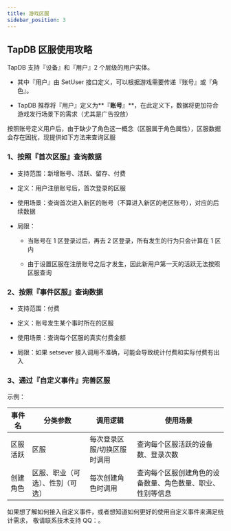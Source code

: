 ```yaml
---
title: 游戏区服
sidebar_position: 3
---
```


## TapDB 区服使用攻略

TapDB 支持『设备』和『用户』2 个层级的用户实体。

- 其中『用户』由 SetUser 接口定义，可以根据游戏需要传递『账号』或『角色』。

- TapDB 推荐将『用户』定义为**『**账号**』**，在此定义下，数据将更加符合游戏发行场景下的需求（尤其是广告投放）

按照账号定义用户后，由于缺少了角色这一概念（区服属于角色属性），区服数据会存在困扰，现提供如下方法来查询区服

### 1、按照『首次区服』查询数据

- 支持范围：新增账号、活跃、留存、付费

- 定义：用户注册账号后，首次登录的区服

- 使用场景：查询首次进入新区的账号（不算进入新区的老区账号），对应的后续数据

- 局限：

  - 当账号在 1 区登录过后，再去 2 区登录，所有发生的行为只会计算在 1 区内

  - 由于设置区服在注册账号之后才发生，因此新用户第一天的活跃无法按照区服查询

### 2、按照『事件区服』查询数据

- 支持范围：付费

- 定义：账号发生某个事时所在的区服

- 使用场景：查询每个区服的真实付费金额

- 局限：如果 setsever 接入调用不准确，可能会导致统计付费和实际付费有出入

### 3、通过『自定义事件』完善区服

示例：

| 事件名  | 分类参数             | 调用逻辑           | 使用场景                          |
| ---- | ---------------- | -------------- | ----------------------------- |
| 区服活跃 | 区服               | 每次登录区服/切换区服时调用 | 查询每个区服活跃的设备数、登录次数             |
| 创建角色 | 区服、职业（可选）、性别（可选） | 每次创建角色时调用      | 查询每个区服创建角色的设备数量、角色数量、职业、性别等信息 |

如果想了解如何接入自定义事件，或者想知道如何更好的使用自定义事件来满足统计需求，
敬请联系技术支持 QQ：<Data field="tapdb.support.QQ"/>。
